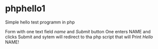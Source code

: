 # phphello1
Simple hello test programm in php 

Form with one text field *name* and *Submit* button 
One enters NAME and clicks Submit and sytem will redirect to tha php script that will Print *Hello* NAME!
